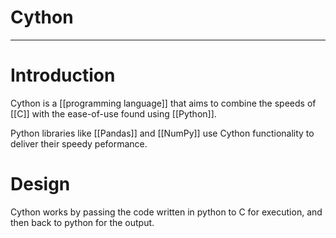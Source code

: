 # Cython


---
# Introduction
Cython is a [[programming language]] that aims to combine the speeds of [[C]] with the ease-of-use found using [[Python]]. 

Python libraries like [[Pandas]] and [[NumPy]] use Cython functionality to deliver their speedy peformance.

# Design
Cython works by passing the code written in python to C for execution, and then back to python for the output.